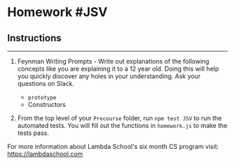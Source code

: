 # Homework #JSV

## Instructions
---
1. Feynman Writing Prompts - Write out explanations of the following concepts like you are explaining it to a 12 year old.  Doing this will help you quickly discover any holes in your understanding.  Ask your questions on Slack.
		
	* `prototype`
	* Constructors

2. From the top level of your `Precourse` folder, run `npm test JSV` to run the automated tests. You will fill out the functions in `homework.js` to make the tests pass.

For more information about Lambda School's six month CS program visit: https://lambdaschool.com
